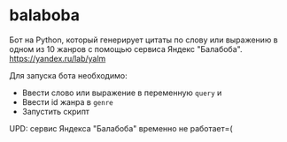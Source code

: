 # balaboba
Бот на Python, который генерирует цитаты по слову или выражению в одном из 10 жанров с помощью сервиса Яндекс "Балабоба".
https://yandex.ru/lab/yalm

Для запуска бота необходимо:
- Ввести слово или выражение в переменную 
  ```query``` и 
- Ввести id жанра в ```genre```
- Запустить скрипт


UPD: сервис Яндекса "Балабоба" временно не работает=(
